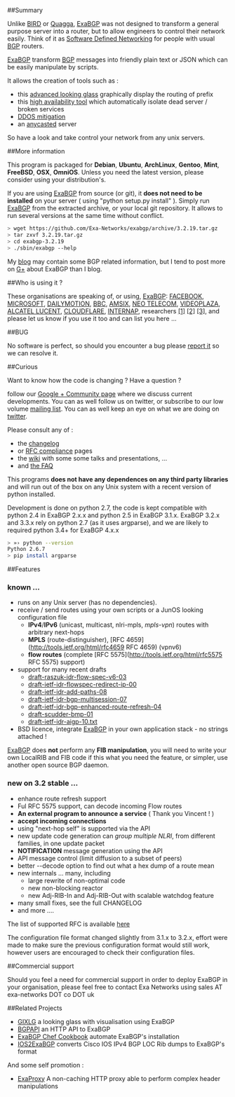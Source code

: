 ##Summary

Unlike [BIRD](http://bird.network.cz/) or [Quagga](http://www.quagga.net/), [ExaBGP](http://github.com/Exa-Networks/exabgp) was not designed to transform a general purpose server into a router, but to allow engineers to control their network easily.
Think of it as [Software Defined Networking](http://www.wired.com/wiredenterprise/2012/04/going-with-the-flow-google/) for people with usual [BGP](http://tools.ietf.org/html/rfc4271) routers.

[ExaBGP](http://github.com/Exa-Networks/exabgp) transform [BGP](http://www.ietf.org/rfc/rfc4271.txt) messages into friendly plain text or JSON which can be easily manipulate by scripts.

It allows the creation of tools such as :
 * this [advanced looking glass](https://code.google.com/p/gixlg/wiki/sample_maps) graphically display the routing of prefix
 * this [high availability tool](http://vincent.bernat.im/en/blog/2013-exabgp-highavailability.html) which automatically isolate dead server / broken services
 * [DDOS mitigation](http://perso.nautile.fr/prez/fgabut-flowspec-frnog-final.pdf)
 * an [anycasted](http://blog.iweb-hosting.co.uk/blog/2012/01/27/using-bgp-to-serve-high-availability-dns/) server

So have a look and take control your network from any unix servers.

##More information

This program is packaged for **Debian**, **Ubuntu**, **ArchLinux**, **Gentoo**, **Mint**, **FreeBSD**, **OSX**, **OmniOS**. Unless you need the latest version, please consider using your distribution's.

If you are using [ExaBGP](http://github.com/Exa-Networks/exabgp) from source (or git), it **does not need to be installed** on your server ( using "python setup.py install" ). Simply run [ExaBGP](http://github.com/Exa-Networks/exabgp) from the extracted archive, or your local git repository. It allows to run several versions at the same time without conflict.

```sh
> wget https://github.com/Exa-Networks/exabgp/archive/3.2.19.tar.gz
> tar zxvf 3.2.19.tar.gz
> cd exabgp-3.2.19
> ./sbin/exabgp --help
```

My [blog](http://thomas.mangin.com/categories/networking.html) may contain some BGP related information, but I tend to post more on [G+](https://plus.google.com/u/0/communities/108249711110699351497) about ExaBGP than I blog.

##Who is using it ?

These organisations are speaking of, or using, [ExaBGP](http://github.com/Exa-Networks/exabgp):
[FACEBOOK](http://velocityconf.com/velocity2013/public/schedule/detail/28410),
[MICROSOFT](http://www.nanog.org/sites/default/files/wed.general.brainslug.lapukhov.20.pdf),
[DAILYMOTION](https://twitter.com/fgabut),
[BBC](http://www.bbc.co.uk/),
[AMSIX](https://ripe64.ripe.net/presentations/49-Follow_Up_AMS-IX_route-server_test_Euro-IX_20th_RIPE64.pdf),
[NEO TELECOM](http://media.frnog.org/FRnOG_18/FRnOG_18-6.pdf),
[VIDEOPLAZA](http://www.videoplaza.com),
[ALCATEL LUCENT](http://www.nanog.org/sites/default/files/wed.general.trafficdiversion.serodio.10.pdf),
[CLOUDFLARE](http://www.slideshare.net/TomPaseka/flowspec-apf-2013),
[INTERNAP](http://www.internap.com/),
researchers
[[1]](http://typo3.change-project.eu/fileadmin/publications/Deliverables/CHANGE_Deliverable_D4-3_Revised.pdf)
[[2]](http://www.cs.cornell.edu/projects/quicksilver/public_pdfs/tcpr.pdf)
[[3]](http://docs.di.fc.ul.pt/jspui/bitstream/10455/6703/1/Disserta%C3%A7%C3%A3o%20de%20mestrado%20do%20S%C3%A9rgio%20Miguel%20Geraldes%20de%20oliveira%20Serrano_Nov-2010.pdf),
and please let us know if you use it too and can list you here ...

##BUG

No software is perfect, so should you encounter a bug please [report it](https://github.com/Exa-Networks/exabgp/issues?labels=bug&page=1&state=open) so we can resolve it.

##Curious

Want to know how the code is changing ? Have a question ?

follow our [Google + Community page](https://plus.google.com/communities/108249711110699351497) where we discuss current developments. You can as well follow us on twitter, or subscribe to our low volume [mailing list](http://groups.google.com/group/exabgp-users).
You can as well keep an eye on what we are doing on [twitter](https://twitter.com/#!/search/exabgp).

Please consult any of :

 * the [changelog](https://raw.github.com/Exa-Networks/exabgp/master/CHANGELOG)
 * or [RFC compliance](https://github.com/Exa-Networks/exabgp/wiki/RFC-Information) pages
 * the [wiki](https://github.com/Exa-Networks/exabgp/wiki) with some some talks and presentations, ...
 * and [the FAQ](https://github.com/Exa-Networks/exabgp/wiki/FAQ)

This programs **does not have any dependences on any third party libraries** and will run out of the box on any Unix system with a recent version of python installed.

Development is done on python 2.7, the code is kept compatible with python 2.4 in ExaBGP 2.x.x and python 2.5 in ExaBGP 3.1.x.
ExaBGP 3.2.x and 3.3.x rely on python 2.7 (as it uses argparse), and we are likely to required python 3.4+ for ExaBGP 4.x.x

```sh
> »› python --version
Python 2.6.7
> pip install argparse
```


##Features

### known ...

 * runs on any Unix server (has no dependencies).
 * receive / send routes using your own scripts or a JunOS looking configuration file
   * **IPv4**/**IPv6** (unicast, multicast, nlri-mpls, *mpls-vpn*) routes with arbitrary next-hops
   * **MPLS** (route-distinguisher), [RFC 4659](http://tools.ietf.org/html/rfc4659 RFC 4659) (vpnv6)
   * **flow routes** (complete [RFC 5575](http://tools.ietf.org/html/rfc5575 RFC 5575) support)
 * support for many recent drafts
   * [draft-raszuk-idr-flow-spec-v6-03](http://tools.ietf.org/html/draft-ietf-idr-flow-spec-v6-03)
   * [draft-ietf-idr-flowspec-redirect-ip-00](http://tools.ietf.org/html/draft-ietf-idr-flowspec-redirect-ip-00)
   * [draft-ietf-idr-add-paths-08](http://tools.ietf.org/html/draft-ietf-idr-add-paths-08)
   * [draft-ietf-idr-bgp-multisession-07](http://tools.ietf.org/html/draft-ietf-idr-bgp-multisession-07)
   * [draft-ietf-idr-bgp-enhanced-route-refresh-04](http://tools.ietf.org/html/draft-ietf-idr-bgp-enhanced-route-refresh-04)
   * [draft-scudder-bmp-01](http://tools.ietf.org/html/draft-scudder-bmp-01)
   * [draft-ietf-idr-aigp-10.txt](http://tools.ietf.org/html/draft-ietf-idr-aigp-10)
 * BSD licence, integrate [ExaBGP](http://github.com/Exa-Networks/exabgp) in your own application stack - no strings attached !

[ExaBGP](http://github.com/Exa-Networks/exabgp) does **not** perform any **FIB manipulation**, you will need to write your own LocalRIB and FIB code if this what you need the feature, or simpler, use another open source BGP daemon.

### new on 3.2 stable ...

 * enhance route refresh support
 * Ful RFC 5575 support, can decode incoming Flow routes
 * **An external program to announce a service** ( Thank you Vincent ! )
 * **accept incoming connections**
 * using "next-hop self" is supported via the API
 * new update code generation can *group multiple NLRI*, from different families, in one update packet
 * **NOTIFICATION** message generation using the API
 * API message control (limit diffusion to a subset of peers)
 * better --decode option to find out what a hex dump of a route mean
 * new internals ... many, including
    * large rewrite of non-optimal code
    * new non-blocking reactor
    * new Adj-RIB-In and Adj-RIB-Out with scalable watchdog feature
 * many small fixes, see the full CHANGELOG
 * and more ....

The list of supported RFC is available [here](https://github.com/Exa-Networks/exabgp/wiki/RFC-Information)

The configuration file format changed slightly from 3.1.x to 3.2.x, effort were made to make sure the previous configuration format would still work, however users are encouraged to check their configuration files.

##Commercial support

Should you feel a need for commercial support in order to deploy ExaBGP in your organisation, please feel free to contact Exa Networks using sales AT exa-networks DOT co DOT uk

##Related Projects

 * [GIXLG](https://code.google.com/p/gixlg/) a looking glass with visualisation using ExaBGP
 * [BGPAPI](https://github.com/abh/bgpapi) an HTTP API to ExaBGP
 * [ExaBGP Chef Cookbook](https://github.com/hw-cookbooks/exabgp) automate ExaBGP's installation
 * [IOS2ExaBGP](https://github.com/lochiiconnectivity/ios2exa) converts Cisco IOS IPv4 BGP LOC Rib dumps to ExaBGP's format

And some self promotion :

 * [ExaProxy](http://code.google.com/p/exaproxy) A non-caching HTTP proxy able to perform complex header manipulations

